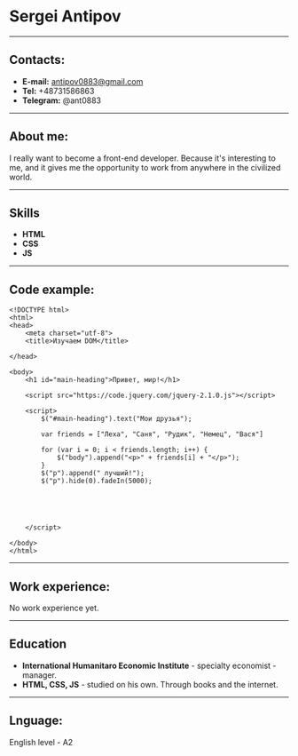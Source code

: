 # Sergei Antipov

---

## Contacts:

- **E-mail:** antipov0883@gmail.com
- **Tel:** +48731586863
- **Telegram:** @ant0883

---

## About me:

I really want to become a front-end developer. Because it's interesting to me, and it gives me the opportunity to work from anywhere in the civilized world.

---

## Skills

- **HTML**
- **CSS**
- **JS**

---

## Code example:

```
<!DOCTYPE html>
<html>
<head>
	<meta charset="utf-8">
	<title>Изучаем DOM</title>

</head>

<body>
	<h1 id="main-heading">Привет, мир!</h1>

	<script src="https://code.jquery.com/jquery-2.1.0.js"></script>

	<script>
		$("#main-heading").text("Мои друзья");

		var friends = ["Леха", "Саня", "Рудик", "Немец", "Вася"]

		for (var i = 0; i < friends.length; i++) {
			$("body").append("<p>" + friends[i] + "</p>");
		}
		$("p").append(" лучший!");
		$("p").hide(0).fadeIn(5000);





	</script>

</body>
</html>
```

---

## Work experience:

No work experience yet.

---

## Education

- **International Humanitaro Economic Institute** - specialty economist - manager.
- **HTML, CSS, JS** - studied on his own. Through books and the internet.

---

## Lnguage:

English level - A2
